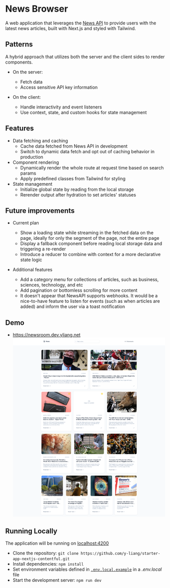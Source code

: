 # News Browser
A web application that leverages the [News API](https://newsapi.org/) to provide users with the latest news articles, built with Next.js and styled with Tailwind.

## Patterns
A hybrid approach that utilizes both the server and the client sides to render components.

- On the server:
   - Fetch data
   - Access sensitive API key information

- On the client: 
   - Handle interactivity and event listeners
   - Use context, state, and custom hooks for state management

## Features
- Data fetching and caching
   - Cache data fetched from News API in development  
   - Switch to dynamic data fetch and opt out of caching behavior in production
- Component rendering
   - Dynamically render the whole route at request time based on search params
   - Apply predefined classes from Tailwind for styling
- State management
   - Initialize global state by reading from the local storage
   - Rerender output after hydration to set articles' statuses

## Future improvements
- Current plan
   - Show a loading state while streaming in the fetched data on the page, ideally for only the segment of the page, not the entire page
   - Display a fallback component before reading local storage data and triggering a re-render
   - Introduce a reducer to combine with context for a more declarative state logic

- Additional features
   - Add a category menu for collections of articles, such as business, sciences, technology, and etc
   - Add pagination or bottomless scrolling for more content
   - It doesn't appear that NewsAPI supports webhooks. It would be a nice-to-have feature to listen for events (such as when articles are added) and inform the user via a toast notification

## Demo
- https://newsroom.dev.yliang.net
![demo](/app/public/demo.png)


## Running Locally
The application will be running on [localhost:4200](http://localhost:4200/)
* Clone the repository: `git clone https://github.com/y-liang/starter-app-nextjs-contentful.git`
* Install dependencies: `npm install`
* Set environment variables defined in [`.env.local.example`](.env.local.example) in a _.env.local_ file
* Start the development server: `npm run dev`
